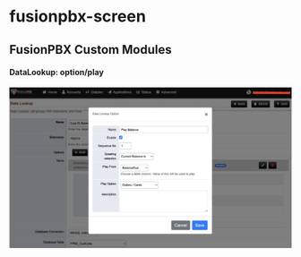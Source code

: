 # fusionpbx-screen


## FusionPBX Custom Modules

#### DataLookup: option/play

![datalookup](fusionpbx_datalookup_option_play.png)


